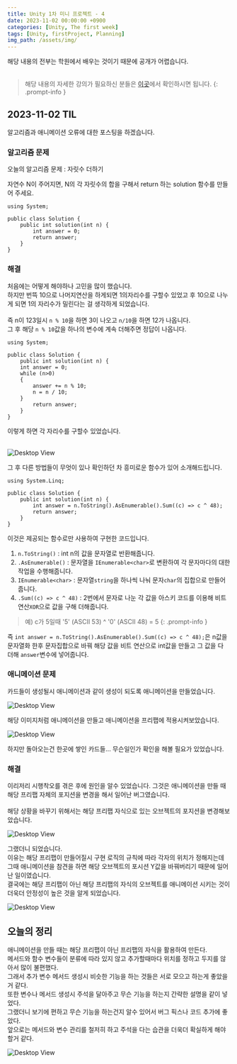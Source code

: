 ```yaml
---
title: Unity 1차 미니 프로젝트 - 4
date: 2023-11-02 00:00:00 +0900
categories: [Unity, The first week]
tags: [Unity, firstProject, Planning]
img_path: /assets/img/
---
```


해당 내용의 전부는 학원에서 배우는 것이기 때문에 공개가 어렵습니다.
<br>
<br>

> 해당 내용의 자세한 강의가 필요하신 분들은 <a href ="https://spartacodingclub.kr/">이곳</a>에서 확인하시면 됩니다.
 {: .prompt-info }

## 2023-11-02 TIL

알고리즘과 애니메이션 오류에 대한 포스팅을 하겠습니다.

### 알고리즘 문제

오늘의 알고리즘 문제 : 자릿수 더하기

자연수 N이 주어지면, N의 각 자릿수의 합을 구해서 return 하는 solution 함수를 만들어 주세요.

```
using System;

public class Solution {
    public int solution(int n) {
        int answer = 0;
        return answer;
    }
}
```

### 해결

처음에는 어떻게 해야하나 고민을 많이 했습니다.
<br>
하지만 번뜩 10으로 나머지연산을 하게되면 1의자리수를 구할수 있었고 후 10으로 나누게 되면 1의 자리수가 밀린다는 걸 생각하게 되었습니다.
<br>
<br>
즉 n이 123일시 `n % 10`을 하면 3이 나오고 `n/10`을 하면 12가 나옵니다.
<br>
그 후 해당 `n % 10`값을 하나의 변수에 계속 더해주면 정답이 나옵니다.

```
using System;

public class Solution {
    public int solution(int n) {
    int answer = 0;
    while (n>0)
    {
        answer += n % 10;
        n = n / 10;
    }
        return answer;
    }
}
```

이렇게 하면 각 자리수를 구할수 있었습니다.
<br>
<br>

![Desktop View](test.png)

그 후 다른 방법들이 무엇이 있나 확인하던 차 흥미로운 함수가 있어 소개해드립니다.

```
using System.Linq;

public class Solution {
    public int solution(int n) {
        int answer = n.ToString().AsEnumerable().Sum((c) => c ^ 48);
        return answer;
    }
}
```

이것은 제공되는 함수로만 사용하여 구현한 코드입니다.
<br>

1. `n.ToString()` : int n의 값을 문자열로 반환해줍니다.
2. `.AsEnumerable()` : 문자열을 `IEnumerable<char>`로 변환하여 각 문자마다의 대한 작업을 수행해줍니다.
3. `IEnumerable<char>` : 문자열`string`을 하나씩 나눠 문자`char`의 집합으로 만들어줍니다.
4. `.Sum((c) => c ^ 48)` : 2번에서 문자로 나눈 각 값을 아스키 코드를 이용해 비트 연산`XOR`으로 값을 구해 더해줍니다.

> 예) c가 5일때 '5' (ASCII 53) ^ '0' (ASCII 48) = 5
 {: .prompt-info }

즉 `int answer = n.ToString().AsEnumerable().Sum((c) => c ^ 48);`은 n값을 문자열화 한후 문자집합으로 바꿔 해당 값을 비트 연산으로 int값을 만들고 그 값을 다 더해 `answer`변수에 넣어줍니다.

### 애니메이션 문제

카드들이 생성될시 애니메이션과 같이 생성이 되도록 애니메이션을 만들었습니다.

![Desktop View](/Unity/UnityFristWeek6.png)

해당 이미지처럼 애니메이션을 만들고 애니메이션을 프리팹에 적용시켜보았습니다.

![Desktop View](/Unity/UnityFristWeek7.png)

하지만 돌아오는건 한곳에 쌓인 카드들... 무슨일인가 확인을 해볼 필요가 있었습니다.

### 해결

이리저리 시행착오를 겪은 후에 원인을 알수 있었습니다.
그것은 애니메이션을 만들 때 해당 프리팹 자체의 포지션을 변경을 해서 일어난 버그였습니다.
<br>
<br>
해당 상황을 바꾸기 위해서는 해당 프리팹 자식으로 있는 오브젝트의 포지션을 변경해보았습니다.

![Desktop View](/Unity/UnityFristWeek8.png)

그랬더니 되었습니다.
<br>
이유는 해당 프리팹이 만들어질시 구현 로직의 규칙에 따라 각자의 위치가 정해지는데 그때 애니메이션을 참견을 하면 해당 오브젝트의 포시션 Y값을 바꿔버리기 때문에 일어난 일이였습니다.
<br>
결국에는 해당 프리팹이 아닌 해당 프리팹의 자식의 오브젝트를 애니메이션 시키는 것이 더욱더 안정성이 높은 것을 알게 되었습니다.

![Desktop View](test.png)

## 오늘의 정리

애니메이션을 만들 때는 해당 프리팹이 아닌 프리팹의 자식을 활용하여 만든다.
<br>
메서드와 함수 변수들이 분류에 따라 있지 않고 추가할때마다 위치를 정하고 두지를 않아서 많이 불편했다.
<br>
그래서 추가 변수 메서드 생성시 비슷한 기능을 하는 것들은 서로 모으고 하는게 좋았을 거 같다.
<br>
또한 변수나 메서드 생성시 주석을 달아주고 무슨 기능을 하는지 간략한 설명을 같이 넣었다.
<br>
그랬더니 보기에 편하고 무슨 기능을 하는건지 알수 있어서 버그 픽스나 코드 추가에 좋았다.
<br>
앞으로는 메서드와 변수 관리를 철저히 하고 주석을 다는 습관을 더욱더 확실하게 해야할거 같다.

![Desktop View](test.png)
